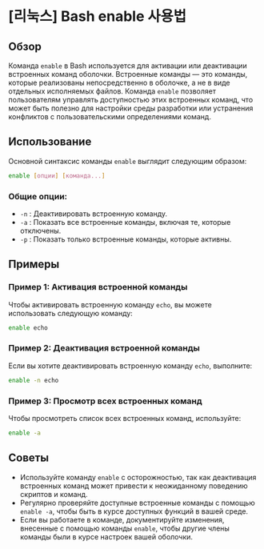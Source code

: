 # [리눅스] Bash enable 사용법

## Обзор
Команда `enable` в Bash используется для активации или деактивации встроенных команд оболочки. Встроенные команды — это команды, которые реализованы непосредственно в оболочке, а не в виде отдельных исполняемых файлов. Команда `enable` позволяет пользователям управлять доступностью этих встроенных команд, что может быть полезно для настройки среды разработки или устранения конфликтов с пользовательскими определениями команд.

## Использование
Основной синтаксис команды `enable` выглядит следующим образом:

```bash
enable [опции] [команда...]
```

### Общие опции:
- `-n` : Деактивировать встроенную команду.
- `-a` : Показать все встроенные команды, включая те, которые отключены.
- `-p` : Показать только встроенные команды, которые активны.

## Примеры

### Пример 1: Активация встроенной команды
Чтобы активировать встроенную команду `echo`, вы можете использовать следующую команду:

```bash
enable echo
```

### Пример 2: Деактивация встроенной команды
Если вы хотите деактивировать встроенную команду `echo`, выполните:

```bash
enable -n echo
```

### Пример 3: Просмотр всех встроенных команд
Чтобы просмотреть список всех встроенных команд, используйте:

```bash
enable -a
```

## Советы
- Используйте команду `enable` с осторожностью, так как деактивация встроенных команд может привести к неожиданному поведению скриптов и команд.
- Регулярно проверяйте доступные встроенные команды с помощью `enable -a`, чтобы быть в курсе доступных функций в вашей среде.
- Если вы работаете в команде, документируйте изменения, внесенные с помощью команды `enable`, чтобы другие члены команды были в курсе настроек вашей оболочки.